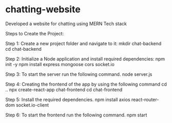 # chatting-website

Developed a website for chatting using MERN Tech stack

Steps to Create the Project:

Step 1: Create a new project folder and navigate to it:
mkdir chat-backend
cd chat-backend

Step 2: Initialize a Node application and install required dependencies:
npm init -y
npm install express mongoose cors socket.io

Step 3: To start the server run the following command.
node server.js

Step 4: Creating the frontend of the app by using the following command
cd ..
npx create-react-app chat-frontend
cd chat-frontend

Step 5: Install the required dependencies.
npm install axios react-router-dom socket.io-client

Step 6: To start the frontend run the following command.
npm start
